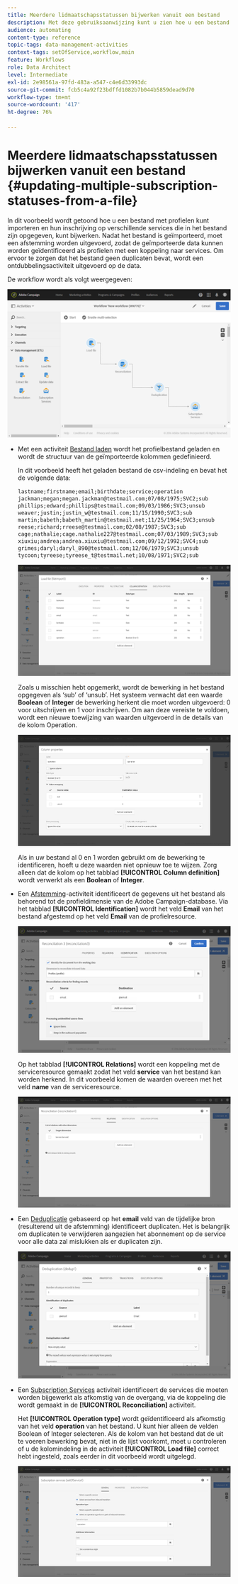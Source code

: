 ```yaml
---
title: Meerdere lidmaatschapsstatussen bijwerken vanuit een bestand
description: Met deze gebruiksaanwijzing kunt u zien hoe u een bestand met profielen importeert en uw abonnement bijwerkt naar verschillende services die in het bestand zijn opgegeven.
audience: automating
content-type: reference
topic-tags: data-management-activities
context-tags: setOfService,workflow,main
feature: Workflows
role: Data Architect
level: Intermediate
exl-id: 2e98561a-97fd-483a-a547-c4e6d33993dc
source-git-commit: fcb5c4a92f23bdffd1082b7b044b5859dead9d70
workflow-type: tm+mt
source-wordcount: '417'
ht-degree: 76%

---
```


# Meerdere lidmaatschapsstatussen bijwerken vanuit een bestand {#updating-multiple-subscription-statuses-from-a-file}

In dit voorbeeld wordt getoond hoe u een bestand met profielen kunt importeren en hun inschrijving op verschillende services die in het bestand zijn opgegeven, kunt bijwerken. Nadat het bestand is geïmporteerd, moet een afstemming worden uitgevoerd, zodat de geïmporteerde data kunnen worden geïdentificeerd als profielen met een koppeling naar services. Om ervoor te zorgen dat het bestand geen duplicaten bevat, wordt een ontdubbelingsactiviteit uitgevoerd op de data.

De workflow wordt als volgt weergegeven:

![](assets/subscription_activity_example1.png)

* Met een activiteit [Bestand laden](../../automating/using/load-file.md) wordt het profielbestand geladen en wordt de structuur van de geïmporteerde kolommen gedefinieerd.

   In dit voorbeeld heeft het geladen bestand de csv-indeling en bevat het de volgende data:

   ```
   lastname;firstname;email;birthdate;service;operation
   jackman;megan;megan.jackman@testmail.com;07/08/1975;SVC2;sub
   phillips;edward;phillips@testmail.com;09/03/1986;SVC3;unsub
   weaver;justin;justin_w@testmail.com;11/15/1990;SVC3;sub
   martin;babeth;babeth_martin@testmail.net;11/25/1964;SVC3;unsub
   reese;richard;rreese@testmail.com;02/08/1987;SVC3;sub
   cage;nathalie;cage.nathalie227@testmail.com;07/03/1989;SVC3;sub
   xiuxiu;andrea;andrea.xiuxiu@testmail.com;09/12/1992;SVC4;sub
   grimes;daryl;daryl_890@testmail.com;12/06/1979;SVC3;unsub
   tycoon;tyreese;tyreese_t@testmail.net;10/08/1971;SVC2;sub
   ```

   ![](assets/subscription_example_load_file.png)

   Zoals u misschien hebt opgemerkt, wordt de bewerking in het bestand opgegeven als ‘sub’ of ‘unsub’. Het systeem verwacht dat een waarde **Boolean** of **Integer** de bewerking herkent die moet worden uitgevoerd: 0 voor uitschrijven en 1 voor inschrijven. Om aan deze vereiste te voldoen, wordt een nieuwe toewijzing van waarden uitgevoerd in de details van de kolom Operation.

   ![](assets/subscription_example_remapping.png)

   Als in uw bestand al 0 en 1 worden gebruikt om de bewerking te identificeren, hoeft u deze waarden niet opnieuw toe te wijzen. Zorg alleen dat de kolom op het tabblad **[!UICONTROL Column definition]** wordt verwerkt als een **Boolean** of **Integer**.

* Een [Afstemming](../../automating/using/reconciliation.md)-activiteit identificeert de gegevens uit het bestand als behorend tot de profieldimensie van de Adobe Campaign-database. Via het tabblad **[!UICONTROL Identification]** wordt het veld **Email** van het bestand afgestemd op het veld **Email** van de profielresource.

   ![](assets/subscription_activity_example3.png)

   Op het tabblad **[!UICONTROL Relations]** wordt een koppeling met de serviceresource gemaakt zodat het veld **service** van het bestand kan worden herkend. In dit voorbeeld komen de waarden overeen met het veld **name** van de serviceresource.

   ![](assets/subscription_example_service_relation.png)

* Een [Deduplicatie](../../automating/using/deduplication.md) gebaseerd op het **email** veld van de tijdelijke bron (resulterend uit de afstemming) identificeert duplicaten. Het is belangrijk om duplicaten te verwijderen aangezien het abonnement op de service voor alle data zal mislukken als er duplicaten zijn.

   ![](assets/subscription_activity_example5.png)

* Een [Subscription Services](../../automating/using/subscription-services.md) activiteit identificeert de services die moeten worden bijgewerkt als afkomstig van de overgang, via de koppeling die wordt gemaakt in de **[!UICONTROL Reconciliation]** activiteit.

   Het **[!UICONTROL Operation type]** wordt geïdentificeerd als afkomstig van het veld **operation** van het bestand. U kunt hier alleen de velden Boolean of Integer selecteren. Als de kolom van het bestand dat de uit te voeren bewerking bevat, niet in de lijst voorkomt, moet u controleren of u de kolomindeling in de activiteit **[!UICONTROL Load file]** correct hebt ingesteld, zoals eerder in dit voorbeeld wordt uitgelegd.

   ![](assets/subscription_activity_example_from_file.png)
